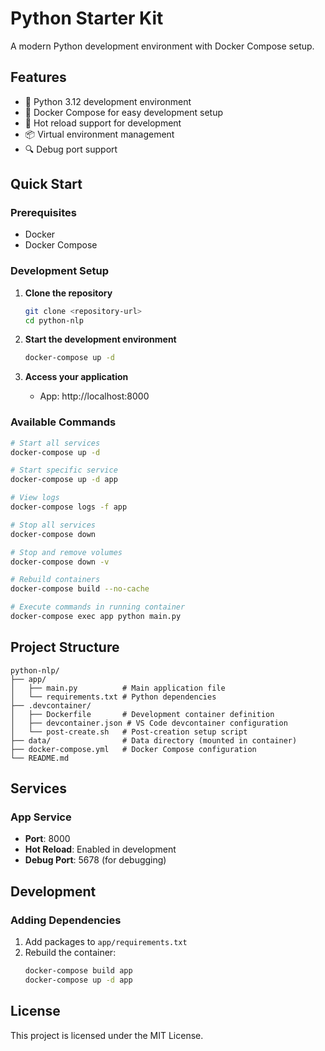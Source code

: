# Python Starter Kit

A modern Python development environment with Docker Compose setup.

## Features

- 🐍 Python 3.12 development environment
- 🐳 Docker Compose for easy development setup
- 🔧 Hot reload support for development
- 📦 Virtual environment management
- 🔍 Debug port support

## Quick Start

### Prerequisites

- Docker
- Docker Compose

### Development Setup

1. **Clone the repository**
   ```bash
   git clone <repository-url>
   cd python-nlp
   ```

2. **Start the development environment**
   ```bash
   docker-compose up -d
   ```

3. **Access your application**
   - App: http://localhost:8000

### Available Commands

```bash
# Start all services
docker-compose up -d

# Start specific service
docker-compose up -d app

# View logs
docker-compose logs -f app

# Stop all services
docker-compose down

# Stop and remove volumes
docker-compose down -v

# Rebuild containers
docker-compose build --no-cache

# Execute commands in running container
docker-compose exec app python main.py
```

## Project Structure

```
python-nlp/
├── app/
│   ├── main.py          # Main application file
│   └── requirements.txt # Python dependencies
├── .devcontainer/
│   ├── Dockerfile       # Development container definition
│   ├── devcontainer.json # VS Code devcontainer configuration
│   └── post-create.sh   # Post-creation setup script
├── data/                # Data directory (mounted in container)
├── docker-compose.yml   # Docker Compose configuration
└── README.md
```

## Services

### App Service
- **Port**: 8000
- **Hot Reload**: Enabled in development
- **Debug Port**: 5678 (for debugging)

## Development

### Adding Dependencies

1. Add packages to `app/requirements.txt`
2. Rebuild the container:
   ```bash
   docker-compose build app
   docker-compose up -d app
   ```

## License

This project is licensed under the MIT License.
